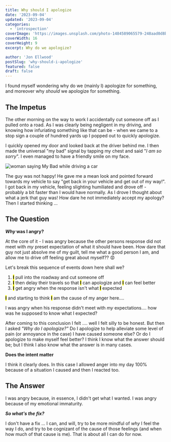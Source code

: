 ```yaml
---
title: Why should I apologize
date: '2023-09-04'
updated: '2023-09-04'
categories:
  - 'introspection'
coverImage: 'https://images.unsplash.com/photo-1484589065579-248aad0d8b13?q=80&w=1518&auto=format&fit=crop&ixlib=rb-4.0.3&ixid=M3wxMjA3fDB8MHxwaG90by1wYWdlfHx8fGVufDB8fHx8fA%3D%3D'
coverWidth: 16
coverHeight: 9
excerpt: Why do we apologize?

author: 'Jon Ellwood'
postSlug: 'why-should-i-apologize'
featured: false
draft: false
---
```


I found myself wondering why do we (mainly I) apologize for something, and moreover why _should_ we apologize for something.

## The Impetus

The other morning on the way to work I accidentally cut someone off as I pulled onto a road. As I was clearly being negligent in my driving, and knowing how infuriating something like that can be - when we came to a stop sign a couple of hundred yards up I popped out to quickly apologize.

I quickly opened my door and looked back at the driver behind me. I then made the universal "my bad" signal by tapping my chest and said "_I am so sorry_". I even managed to have a friendly smile on my face.

<img src="https://i.pinimg.com/originals/d4/7b/93/d47b933bfc01b7725482ac8341a29db2.jpg" alt="woman saying My Bad while driving a car" />

The guy was not happy! He gave me a mean look and pointed forward towards my vehicle to say "get back in your vehicle and get out of my way!". I got back in my vehicle, feeling slighting humiliated and drove off - probably a bit faster than I would have normally. As I drove I thought about what a jerk that guy was! How dare he not immediately accept my apology? Then I started thinking ...

## The Question

**_Why_ was I angry?**

At the core of it - I was angry because the other persons response did not meet with _my_ preset expectation of what it should have been. How dare that guy not just absolve me of my guilt, tell me what a good person I am, and allow me to drive off feeling great about myself?? 😡

Let's break this sequence of events down here shall we?

<ol>
<li><b><mark>I<mark></b> pull into the roadway and cut someone off </li>
<li><b><mark>I<mark></b> then delay their travels so that <b><mark>I<mark></b> can apologize and <b><mark>I<mark></b> can feel better</li>
<li><b><mark>I<mark></b> get angry when the response isn't what <b><mark>I<mark></b> expected </li>
</ol>

<p><b><mark>I<mark></b> and starting to think <b><mark>I<mark></b> am the cause of my anger here....</p>

I was angry when his response didn't meet with _my_ expectations.... how was he supposed to know what I expected?

After coming to this conclusion I felt .... well I felt silly to be honest. But then I asked _"Why do I apologize?"_ Do I apologize to help alleviate some level of pain (or annoyance in the case) I have caused someone else? Or do I apologize to make myself feel better? I think I know what the answer should be; but I think I also know what the answer is in many cases.

**Does the intent matter**

I think it clearly does. In this case I allowed anger into my day 100% because of a situation I caused and then I reacted too.

## The Answer

I was angry because, in essence, I didn't get what I wanted. I was angry because of my emotional immaturity.

**_So what's the fix?_**

I don't have a fix ... I can, and will, try to be more mindful of _why_ I feel the way I do, and try to be cognizant of the cause of those feelings (and when how much of that cause is me). That is about all I can do for now.
